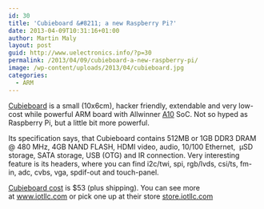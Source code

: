 ```yaml
---
id: 30
title: 'Cubieboard &#8211; a new Raspberry Pi?'
date: 2013-04-09T10:31:16+01:00
author: Martin Maly
layout: post
guid: http://www.uelectronics.info/?p=30
permalink: /2013/04/09/cubieboard-a-new-raspberry-pi/
image: /wp-content/uploads/2013/04/cubieboard.jpg
categories:
  - ARM
---
```

[Cubieboard](http://cubieboard.org/) is a small (10x6cm), hacker friendly, extendable and very low-cost while powerful ARM board with Allwinner [A10](http://linux-sunxi.org/A10 "A10") SoC. Not so hyped as Raspberry Pi, but a little bit more powerful.

<!--more-->

Its specification says, that Cubieboard contains 512MB or 1GB DDR3 DRAM @ 480 MHz, 4GB NAND FLASH, HDMI video, audio, 10/100 Ethernet,  µSD storage, SATA storage, USB (OTG) and IR connection. Very interesting feature is its headers, where you can find i2c/twi, spi, rgb/lvds, csi/ts, fm-in, adc, cvbs, vga, spdif-out and touch-panel.

[Cubieboard cost](https://store.iotllc.com/product.php?productid=2&cat=0&featured=Y) is $53 (plus shipping). You can see more at <a title="www.iotllc.com" href="http://www.iotllc.com/" target="_blank">www.iotllc.com</a> or pick one up at their store <a title="store.iotllc.com" href="https://store.iotllc.com/" target="_blank">store.iotllc.com</a>